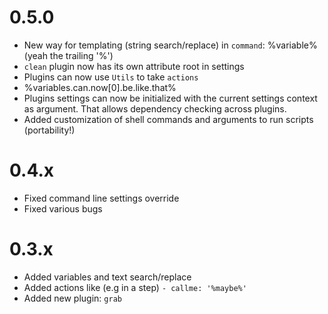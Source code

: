 0.5.0
=====
* New way for templating (string search/replace) in ```command```: %variable% (yeah the trailing '%')
* ```clean``` plugin now has its own attribute root in settings
* Plugins can now use ```Utils``` to take ```actions```
* %variables.can.now[0].be.like.that%
* Plugins settings can now be initialized with the current settings context as argument. That allows dependency checking across plugins.
* Added customization of shell commands and arguments to run scripts (portability!)

0.4.x
=====
* Fixed command line settings override
* Fixed various bugs

0.3.x
=====
* Added variables and text search/replace
* Added actions like (e.g in a step) ```- callme: '%maybe%'```
* Added new plugin: ```grab```
